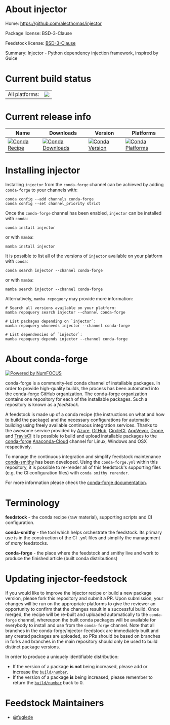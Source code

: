 About injector
==============

Home: https://github.com/alecthomas/injector

Package license: BSD-3-Clause

Feedstock license: [BSD-3-Clause](https://github.com/conda-forge/injector-feedstock/blob/main/LICENSE.txt)

Summary: Injector - Python dependency injection framework, inspired by Guice

Current build status
====================


<table><tr><td>All platforms:</td>
    <td>
      <a href="https://dev.azure.com/conda-forge/feedstock-builds/_build/latest?definitionId=12332&branchName=main">
        <img src="https://dev.azure.com/conda-forge/feedstock-builds/_apis/build/status/injector-feedstock?branchName=main">
      </a>
    </td>
  </tr>
</table>

Current release info
====================

| Name | Downloads | Version | Platforms |
| --- | --- | --- | --- |
| [![Conda Recipe](https://img.shields.io/badge/recipe-injector-green.svg)](https://anaconda.org/conda-forge/injector) | [![Conda Downloads](https://img.shields.io/conda/dn/conda-forge/injector.svg)](https://anaconda.org/conda-forge/injector) | [![Conda Version](https://img.shields.io/conda/vn/conda-forge/injector.svg)](https://anaconda.org/conda-forge/injector) | [![Conda Platforms](https://img.shields.io/conda/pn/conda-forge/injector.svg)](https://anaconda.org/conda-forge/injector) |

Installing injector
===================

Installing `injector` from the `conda-forge` channel can be achieved by adding `conda-forge` to your channels with:

```
conda config --add channels conda-forge
conda config --set channel_priority strict
```

Once the `conda-forge` channel has been enabled, `injector` can be installed with `conda`:

```
conda install injector
```

or with `mamba`:

```
mamba install injector
```

It is possible to list all of the versions of `injector` available on your platform with `conda`:

```
conda search injector --channel conda-forge
```

or with `mamba`:

```
mamba search injector --channel conda-forge
```

Alternatively, `mamba repoquery` may provide more information:

```
# Search all versions available on your platform:
mamba repoquery search injector --channel conda-forge

# List packages depending on `injector`:
mamba repoquery whoneeds injector --channel conda-forge

# List dependencies of `injector`:
mamba repoquery depends injector --channel conda-forge
```


About conda-forge
=================

[![Powered by
NumFOCUS](https://img.shields.io/badge/powered%20by-NumFOCUS-orange.svg?style=flat&colorA=E1523D&colorB=007D8A)](https://numfocus.org)

conda-forge is a community-led conda channel of installable packages.
In order to provide high-quality builds, the process has been automated into the
conda-forge GitHub organization. The conda-forge organization contains one repository
for each of the installable packages. Such a repository is known as a *feedstock*.

A feedstock is made up of a conda recipe (the instructions on what and how to build
the package) and the necessary configurations for automatic building using freely
available continuous integration services. Thanks to the awesome service provided by
[Azure](https://azure.microsoft.com/en-us/services/devops/), [GitHub](https://github.com/),
[CircleCI](https://circleci.com/), [AppVeyor](https://www.appveyor.com/),
[Drone](https://cloud.drone.io/welcome), and [TravisCI](https://travis-ci.com/)
it is possible to build and upload installable packages to the
[conda-forge](https://anaconda.org/conda-forge) [Anaconda-Cloud](https://anaconda.org/)
channel for Linux, Windows and OSX respectively.

To manage the continuous integration and simplify feedstock maintenance
[conda-smithy](https://github.com/conda-forge/conda-smithy) has been developed.
Using the ``conda-forge.yml`` within this repository, it is possible to re-render all of
this feedstock's supporting files (e.g. the CI configuration files) with ``conda smithy rerender``.

For more information please check the [conda-forge documentation](https://conda-forge.org/docs/).

Terminology
===========

**feedstock** - the conda recipe (raw material), supporting scripts and CI configuration.

**conda-smithy** - the tool which helps orchestrate the feedstock.
                   Its primary use is in the construction of the CI ``.yml`` files
                   and simplify the management of *many* feedstocks.

**conda-forge** - the place where the feedstock and smithy live and work to
                  produce the finished article (built conda distributions)


Updating injector-feedstock
===========================

If you would like to improve the injector recipe or build a new
package version, please fork this repository and submit a PR. Upon submission,
your changes will be run on the appropriate platforms to give the reviewer an
opportunity to confirm that the changes result in a successful build. Once
merged, the recipe will be re-built and uploaded automatically to the
`conda-forge` channel, whereupon the built conda packages will be available for
everybody to install and use from the `conda-forge` channel.
Note that all branches in the conda-forge/injector-feedstock are
immediately built and any created packages are uploaded, so PRs should be based
on branches in forks and branches in the main repository should only be used to
build distinct package versions.

In order to produce a uniquely identifiable distribution:
 * If the version of a package **is not** being increased, please add or increase
   the [``build/number``](https://docs.conda.io/projects/conda-build/en/latest/resources/define-metadata.html#build-number-and-string).
 * If the version of a package **is** being increased, please remember to return
   the [``build/number``](https://docs.conda.io/projects/conda-build/en/latest/resources/define-metadata.html#build-number-and-string)
   back to 0.

Feedstock Maintainers
=====================

* [@fuglede](https://github.com/fuglede/)

